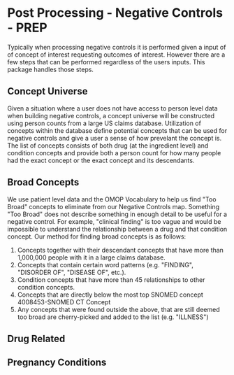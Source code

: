 Post Processing - Negative Controls - PREP
====================
Typically when processing negative controls it is performed given a input of of concept of interest requesting outcomes of interest.  However there are a few steps that can be performed regardless of the users inputs.  This package handles those steps.

## Concept Universe
Given a situation where a user does not have access to person level data when building negative controls, a concept universe will be constructed using person counts from a large US claims database.  Utilization of concepts within the database define potential concepts that can be used for negative controls and give a user a sense of how prevelant the concept is.  The list of concepts consists of both drug (at the ingredient level) and condition concepts and provide both a person count for how many people had the exact concept or the exact concept and its descendants.

## Broad Concepts
We use patient level data and the OMOP Vocabulary to help us find "Too Broad" concepts to eliminate from our Negative Controls map.  Something "Too Broad" does not describe something in enough detail to be useful for a negative control.  For example, "clinical finding" is too vague and would be impossible to understand the relationship between a drug and that condition concept.  Our method for finding broad concepts is as follows:
1) Concepts together with their descendant concepts that have more than 1,000,000 people with it in a large claims database.
2) Concepts that contain certain word patterns (e.g. "FINDING", "DISORDER OF", "DISEASE OF", etc.).
3) Condition concepts that have more than 45 relationships to other condition concepts.
4) Concepts that are directly below the most top SNOMED concept 4008453-SNOMED CT Concept
5) Any concepts that were found outside the above, that are still deemed too broad are cherry-picked and added to the list (e.g. "ILLNESS") 

## Drug Related


## Pregnancy Conditions